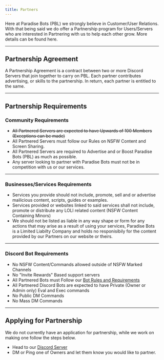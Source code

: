```yaml
---
title: Partners
---
```


Here at Paradise Bots (PBL) we strongly believe in Customer/User Relations. 
With that being said we do offer a Partnership program for Users/Servers who are interested in Partnering with us to help each other grow. More details can be found here.

---

## Partnership Agreement
A Partnership Agreement is a contract between two or more Discord Servers that join together to carry on PBL.
Each partner contributes advertising, or skills to the partnership. In return, each partner is entitled to the same. 

---

## Partnership Requirements

### Community Requirements
* ~~All Partnered Servers are expected to have Upwards of 100 Members (Exceptions can be made)~~
* All Partnered Servers must follow our Rules on NSFW Content and Screen Sharing.
* All Partnered Servers are required to Advertise and or Boost Paradise Bots (PBL) as much as possible.
* Any server looking to partner with Paradise Bots must not be in competition with us or our services.

---

### Businesses/Services Requirements
* Services you provide should not include, promote, sell and or advertise mailicious content, scripts, guides or examples.
* Services provided or websites linked to said services shall not include, promote or distribute any LOLI related content (NSFW Content Containing Minors)
* We should not be listed as liable in any way shape or form for any actions that may arise as a result of using your services, Paradise Bots is a Limited Liabilty Company and holds no responisibily for the content provided by our Partners on our website or theirs. 

---

### Discord Bot Requirements
* No NSFW Content/Commands allowed outside of NSFW Marked Channels
* No "Invite Rewards" Based support servers
* All Partnered Bots must Follow our [Bot Rules and Requirements](https://paradisebots.net/botrules) 
* All Partnered Discord Bots are expected to have Private (Owner or Admin only) Eval and Exec commands
* No Public DM Commands
* No Mass DM Commands

---

## Applying for Partnership
We do not currently have an application for partnership, while we work on making one follow the steps below.
* Head to our [Discord Server](https://discord.gg/PbqDufm)
* DM or Ping one of Owners and let them know you would like to partner.

